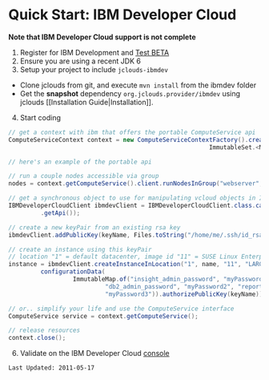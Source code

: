 # Quick Start: IBM Developer Cloud

**Note that IBM Developer Cloud support is not complete**

1. Register for IBM Development and [Test BETA](http://www-180.ibm.com/cloud/enterprise/beta/dashboard)
2. Ensure you are using a recent JDK 6
3. Setup your project to include `jclouds-ibmdev`
  * Clone jclouds from git, and execute `mvn install` from the ibmdev folder
  * Get the **snapshot** dependency `org.jclouds.provider/ibmdev` using jclouds [[Installation Guide|Installation]].
4. Start coding

```java
// get a context with ibm that offers the portable ComputeService api
ComputeServiceContext context = new ComputeServiceContextFactory().createContext("ibmdev", email, password,
                                                        ImmutableSet.<Module> of(new JschSshClientModule()));

// here's an example of the portable api

// run a couple nodes accessible via group
nodes = context.getComputeService().client.runNodesInGroup("webserver", 2);

// get a synchronous object to use for manipulating vcloud objects in IBMDeveloperCloud
IBMDeveloperCloudClient ibmdevClient = IBMDeveloperCloudClient.class.cast(context.getProviderSpecificContext()
         .getApi());

// create a new keyPair from an existing rsa key
ibmdevClient.addPublicKey(keyName, Files.toString("/home/me/.ssh/id_rsa.pub", Charsets.UTF_8));

// create an instance using this keyPair
// location "1" = default datacenter, image id "11" = SUSE Linux Enterprise/10 SP2
instance = ibmdevClient.createInstanceInLocation("1", name, "11", "LARGE",
         configurationData(
                  ImmutableMap.of("insight_admin_password", "myPassword1",
                           "db2_admin_password", "myPassword2", "report_user_password",
                           "myPassword3")).authorizePublicKey(keyName));

// or.. simplify your life and use the ComputeService interface 
ComputeService service = context.getComputeService();

// release resources 
context.close();

```
6. Validate on the IBM Developer Cloud [console](https://www-180.ibm.com/cloud/enterprise/beta/user/control.jsp)


`Last Updated: 2011-05-17`